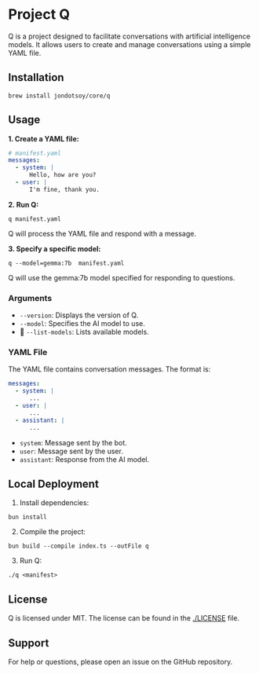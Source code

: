 # Project Q

Q is a project designed to facilitate conversations with artificial intelligence models. It allows users to create and manage conversations using a simple YAML file.

## Installation

```
brew install jondotsoy/core/q
```

## Usage

**1. Create a YAML file:**

```yaml
# manifest.yaml
messages:
  - system: |
      Hello, how are you?
  - user: |
      I'm fine, thank you.
```

**2. Run Q:**

```
q manifest.yaml
```

Q will process the YAML file and respond with a message.

**3. Specify a specific model:**

```
q --model=gemma:7b  manifest.yaml
```

Q will use the gemma:7b model specified for responding to questions.

### Arguments

- `--version`: Displays the version of Q.
- `--model`: Specifies the AI model to use.
- 🚧 `--list-models`: Lists available models.

### YAML File

The YAML file contains conversation messages. The format is:

```yaml
messages:
  - system: |
      ...
  - user: |
      ...
  - assistant: |
      ...
```

- `system`: Message sent by the bot.
- `user`: Message sent by the user.
- `assistant`: Response from the AI model.

## Local Deployment

1. Install dependencies:

```
bun install
```

2. Compile the project:

```
bun build --compile index.ts --outFile q
```

3. Run Q:

```
./q <manifest>
```

## License

Q is licensed under MIT. The license can be found in the [./LICENSE](./LICENSE) file.

## Support

For help or questions, please open an issue on the GitHub repository.
